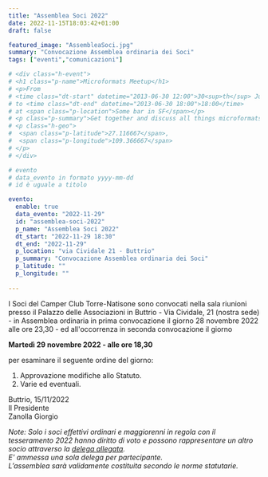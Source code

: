 ```yaml
---
title: "Assemblea Soci 2022"
date: 2022-11-15T18:03:42+01:00
draft: false

featured_image: "AssembleaSoci.jpg"
summary: "Convocazione Assemblea ordinaria dei Soci"
tags: ["eventi","comunicazioni"]

# <div class="h-event">
# <h1 class="p-name">Microformats Meetup</h1>
# <p>From 
# <time class="dt-start" datetime="2013-06-30 12:00">30<sup>th</sup> June 2013, 12:00</time>
# to <time class="dt-end" datetime="2013-06-30 18:00">18:00</time>
# at <span class="p-location">Some bar in SF</span></p>
# <p class="p-summary">Get together and discuss all things microformats-related.</p>
# <p class="h-geo">
#  <span class="p-latitude">27.116667</span>,
#  <span class="p-longitude">109.366667</span>
# </p>
# </div>

# evento 
# data_evento in formato yyyy-mm-dd
# id è uguale a titolo

evento:
  enable: true
  data_evento: "2022-11-29"
  id: "assemblea-soci-2022"
  p_name: "Assemblea Soci 2022"
  dt_start: "2022-11-29 18:30"
  dt_end: "2022-11-29"
  p_location: "via Cividale 21 - Buttrio"
  p_summary: "Convocazione Assemblea ordinaria dei Soci"
  p_latitude: ""
  p_longitude: ""
  
---
```


I Soci del Camper Club Torre-Natisone sono convocati nella sala riunioni presso il Palazzo delle Associazioni in Buttrio - Via Cividale, 21 (nostra sede) -  in Assemblea ordinaria in prima convocazione il giorno 28 novembre 2022 alle ore 23,30 - ed all'occorrenza in seconda convocazione il giorno  

**Martedì  29 novembre 2022 - alle ore 18,30**  

per esaminare il seguente ordine del giorno:  
1. Approvazione modifiche allo Statuto.
2. Varie ed eventuali. 
 
Buttrio, 15/11/2022  
Il Presidente  
Zanolla Giorgio  

*Note: Solo i soci effettivi ordinari e maggiorenni in regola con il tesseramento 2022 hanno diritto di voto e possono rappresentare un altro socio attraverso la [delega allegata](Delega.pdf).*  
*E' ammessa una sola delega per partecipante.*  
*L’assemblea sarà validamente costituita secondo le norme statutarie.*

